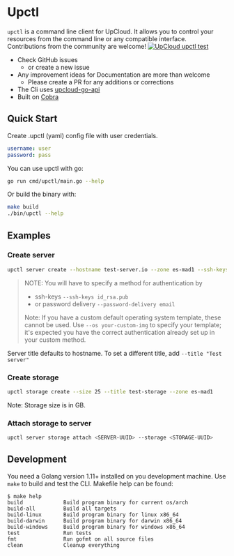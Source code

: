 # Upctl

`upctl` is a command line client for UpCloud. It allows you to control your
resources from the command line or any compatible interface. Contributions from
the community are welcome!
[![UpCloud upctl test](https://github.com/UpCloudLtd/upctl/actions/workflows/test.yml/badge.svg)](https://github.com/UpCloudLtd/upctl/actions/workflows/test.yml)

* Check GitHub issues
  * or create a new issue
* Any improvement ideas for Documentation are more than welcome
  * Please create a PR for any additions or corrections
* The Cli uses [upcloud-go-api](https://github.com/UpCloudLtd/upcloud-go-api)
* Built on [Cobra](https://cobra.dev)

## Quick Start

Create .upctl (yaml) config file with user credentials.

``` yaml
username: user
password: pass
```

You can use upctl with go:

``` bash
go run cmd/upctl/main.go --help
```

Or build the binary with:

``` bash
make build
./bin/upctl --help
```

## Examples

### Create server

``` bash
upctl server create --hostname test-server.io --zone es-mad1 --ssh-keys id_rsa.pub
```

> NOTE: You will have to specify a method for authentication by
>
> * ssh-keys `--ssh-keys id_rsa.pub`
> * or password delivery `--password-delivery email`
>
> Note: If you have a custom default operating system template, these cannot be used. Use `--os your-custom-img` to specify your template; it's expected you have the correct authentication already set up in your custom method. 

Server title defaults to hostname. To set a different title, add `--title "Test server"`

### Create storage

``` bash
upctl storage create --size 25 --title test-storage --zone es-mad1
```

Note: Storage size is in GB.

### Attach storage to server

``` bash
upctl server storage attach <SERVER-UUID> --storage <STORAGE-UUID> 
```

## Development

You need a Golang version 1.11+ installed on you development machine.
Use `make` to build and test the CLI. Makefile help can be found:
```
$ make help
build             Build program binary for current os/arch
build-all         Build all targets
build-linux       Build program binary for linux x86_64
build-darwin      Build program binary for darwin x86_64
build-windows     Build program binary for windows x86_64
test              Run tests
fmt               Run gofmt on all source files
clean             Cleanup everything
```
